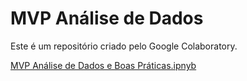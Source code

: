 # MVP Análise de Dados  
Este é um repositório criado pelo Google Colaboratory.

[MVP Análise de Dados e Boas Práticas.ipnyb](https://github.com/ldelanieze/MVP-Analise-de-Dados/blob/main/MVP_An%C3%A1lise_de_Dados_e_Boas_Pr%C3%A1ticas_Luiza_Silva_Delanieze.ipynb)
